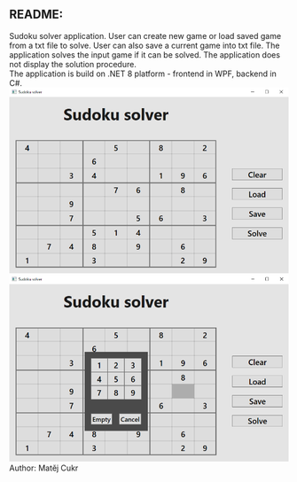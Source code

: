 ## README:

Sudoku solver application. User can create new game or load saved game from a txt file to solve. User can also save a current game into txt file. The application solves the input game if it can be solved. The application does not display the solution procedure.
<br />
The application is build on .NET 8 platform - frontend in WPF, backend in C#.
<br />
![Screenshot 1](images/screenshot1.png)
![Screenshot 2](images/screenshot2.png)
<br />
Author: Matěj Cukr
